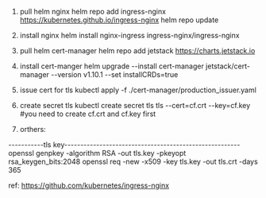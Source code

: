 1. pull helm nginx
helm repo add ingress-nginx https://kubernetes.github.io/ingress-nginx
helm repo update

2. install nginx
helm install nginx-ingress ingress-nginx/ingress-nginx

3. pull helm cert-manager
helm repo add jetstack https://charts.jetstack.io

4. install cert-manger
helm upgrade --install cert-manager jetstack/cert-manager --version v1.10.1 --set installCRDs=true

5. issue cert for tls
kubectl apply -f ./cert-manager/production_issuer.yaml

6. create secret tls
kubectl create secret tls tls --cert=cf.crt --key=cf.key #you need to create cf.crt and cf.key first

9. orthers:

-----------tls key-------------------------------------------------------
openssl genpkey -algorithm RSA -out tls.key -pkeyopt rsa_keygen_bits:2048
openssl req -new -x509 -key tls.key -out tls.crt -days 365

ref:
https://github.com/kubernetes/ingress-nginx